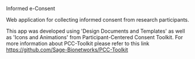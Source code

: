 Informed e-Consent 

Web application for collecting informed consent from research participants.

This app was developed using  'Design Documents and Templates' as well as 'Icons and Animations' from Participant-Centered 
Consent Toolkit. For more information about PCC-Toolkit please refer to this link https://github.com/Sage-Bionetworks/PCC-Toolkit 
